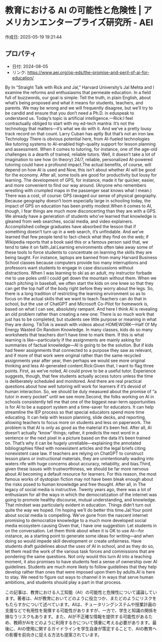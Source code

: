 # 教育における AI の可能性と危険性 | アメリカンエンタープライズ研究所 - AEI

作成日: 2025-05-19 19:21:44

## プロパティ

- 日付: 2024-08-05
- リンク: https://www.aei.org/op-eds/the-promise-and-peril-of-ai-for-education/

By In “Straight Talk with Rick and Jal,” Harvard University’s Jal Mehta and I examine the reforms and enthusiasms that permeate education. In a field full of buzzwords, our goal is simple: Tell the truth, in plain English, about what’s being proposed and what it means for students, teachers, and parents. We may be wrong and we will frequently disagree, but we’ll try to be candid and ensure that you don’t need a Ph.D. in eduspeak to understand us. Today’s topic is artificial intelligence.—Rick:I feel contractually obliged to start with my ed-tech mantra: It’s not the technology that matters—it’s what we do with it. And we’ve a pretty lousy track record on that count. Larry Cuban has aptly But that’s not an iron law. Technology There is obvious potential here, from AI-fueled technologies like tutoring systems to AI-enabled high-quality support for lesson planning and assessment. When it comes to tutoring, for instance, one of the age-old challenges is a dearth of trained, reliable tutors. Well, it doesn’t take a lot of imagination to see how (in theory) 24/7, reliable, personalized AI-powered tutoring could have a profound impact.The actual benefits, of course, will depend on how AI is used and Now, this isn’t about whether AI will be good for the economy. After all, some tools are good for productivity but lousy for learning. The development of GPS, for instance, made it far quicker, easier, and more convenient to find our way around. (Anyone who remembers wrestling with crumpled maps in the passenger seat knows what I mean.) There was a cost, of course: GPS ravaged our sense of physical geography. Because geography doesn’t loom especially large in schooling today, the impact of GPS on education has been pretty modest.When it comes to AI, though, I fear things are much more disconcerting than they are with a GPS. We already have a generation of students who’ve learned that knowledge is gleaned from web searches, social media, and video explainers. Accomplished college graduates have absorbed the lesson that if something doesn’t turn up in a web search, it’s unfindable. And we’ve learned that few people tend to fact-check what they find on the web; if Wikipedia reports that a book said this or a famous person said that, we tend to take it on faith.Jal:Learning environments often take away some of these tools to force students to concentrate on learning the skills they are being taught. For instance, laptops are banned from many Harvard Business School classes because computers provide too many interruptions and professors want students to engage in case discussions without distractions. When I was learning to ski as an adult, my instructor forbade me to use poles until I could get down the mountain without them. When we teach pitching in baseball, we often start the kids on one knee so that they can get the top half of the body right before they worry about the legs. So, there is a long tradition of restricting the learning environment so as to focus on the actual skills that we want to teach.Teachers can do that in school, but the use of ChatGPT and Microsoft Co-Pilot for homework is, based on what I can see, absolutely rampant. And here I think AI is revealing an old problem rather than creating a new one: There is so much work that just has to be completed, but students see little purpose or meaning in what they are doing. TikTok is awash with videos about HOMEWORK—Half Of My Energy Wasted On Random Knowledge. In many classes, kids do so many worksheets that teachers don’t have time to mark them. If this is what learning is like—particularly if the assignments are mainly asking for summaries of factual knowledge—AI is going to be the solution. But if kids had fewer assignments that connected to a purpose they saw as relevant, and if more of that work were original rather than the same recycled assignments year after year, then perhaps we would see more original thinking and less AI-generated content.Rick:Given that, I want to flag three points. First, as we’ve noted, AI could prove to be a useful tutor. Experience suggests, though, that few students actually access tutors unless the time is deliberately scheduled and monitored. And there are real practical questions about how well tutoring will work for learners if it’s devoid of human interaction. So, we should be duly measured about the promise of “a tutor in every pocket” until we see more.Second, the folks working on AI in schools consistently tell me that one of the biggest near-term opportunities is for AI to be a support system and a time-saver for educators. It can help streamline the IEP process so that special educators spend more time educating. It can help with lesson planning, slide decks, and reporting, allowing teachers to focus more on students and less on paperwork. The problem is that AI is only as good as the material it’s been fed. After all, AI doesn’t actually “know” things; rather, it predicts the next word in a sentence or the next pixel in a picture based on the data it’s been trained on. That’s why it can be hugely unreliable—explaining the annotated bibliographies filled with nonexistent articles and the legal briefs citing nonexistent case law. If teachers are relying on ChatGPT to construct lesson plans or instructional materials, they are unintentionally wading into waters rife with huge concerns about accuracy, reliability, and bias.Third, given these issues with trustworthiness, we should be far more nervous about AI becoming a default resource for learners. For this reason, the most famous works of dystopian fiction may not have been bleak enough about the risks posed to human knowledge and free thought. After all, in The legacy of social media is instructive. Twenty years ago, there was a lot of enthusiasm for all the ways in which the democratization of the internet was going to promote healthy discourse, mutual understanding, and knowledge. That mindset was particularly evident in education. Things didn’t turn out quite the way we hoped. I’m hoping we’ll do better this time.Jal:Your point about social media is compelling. We’ve gone from the nascent internet promising to democratize knowledge to a much more developed social media ecosystem causing Given that, I have one suggestion: Let students in on the conversation. Let them think about when it is OK to use AI—for instance, as a starting point to generate some ideas for writing—and when doing so would impede skill development or create unfairness. Have students draft guidelines about the uses of AI in school, and as they do so, let them read the work of the various task forces and commissions that are pondering the same questions. Not only would this turn AI into a teaching moment, it also promises to have students feel a sense of ownership over AI guidelines. Students are much more likely to follow guidelines that they help develop rather than ones that were imposed upon them by adults.AI is here to stay. We need to figure out ways to channel it in ways that serve human ambitions, and students should play a part in that process.

この記事は、教育における人工知能（AI）の可能性と危険性について議論しています。著者は、AIが教育においてどのように役立つか、またどのようにリスクをもたらすかについて述べています。AIは、チュータリングシステムや授業計画の支援などで有用性を発揮する可能性がありますが、一方で、学生と知識の関係を損なうリスクもあります。また、AIが不正確な情報を提供する可能性があるため、教師がAIをどのように利用するかについて慎重に考える必要があります。最後に、AIの使用に関するガイドラインを学生自身が策定することで、AIの教育への影響を前向きに捉える方法も提案されています。